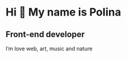 Hi 👋 My name is Polina
=======================

Front-end developer
-------------------

I’m love web, art, music and nature

